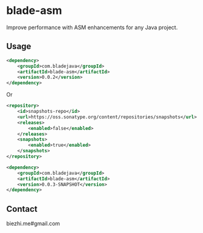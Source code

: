 # blade-asm

Improve performance with ASM enhancements for any Java project.

## Usage

```xml
<dependency>
    <groupId>com.bladejava</groupId>
    <artifactId>blade-asm</artifactId>
    <version>0.0.2</version>
</dependency>
```

Or

```xml
<repository>
    <id>snapshots-repo</id>
    <url>https://oss.sonatype.org/content/repositories/snapshots</url>
    <releases>
        <enabled>false</enabled>
    </releases>
    <snapshots>
        <enabled>true</enabled>
    </snapshots>
</repository>

<dependency>
    <groupId>com.bladejava</groupId>
    <artifactId>blade-asm</artifactId>
    <version>0.0.3-SNAPSHOT</version>
</dependency>
```

## Contact

biezhi.me#gmail.com